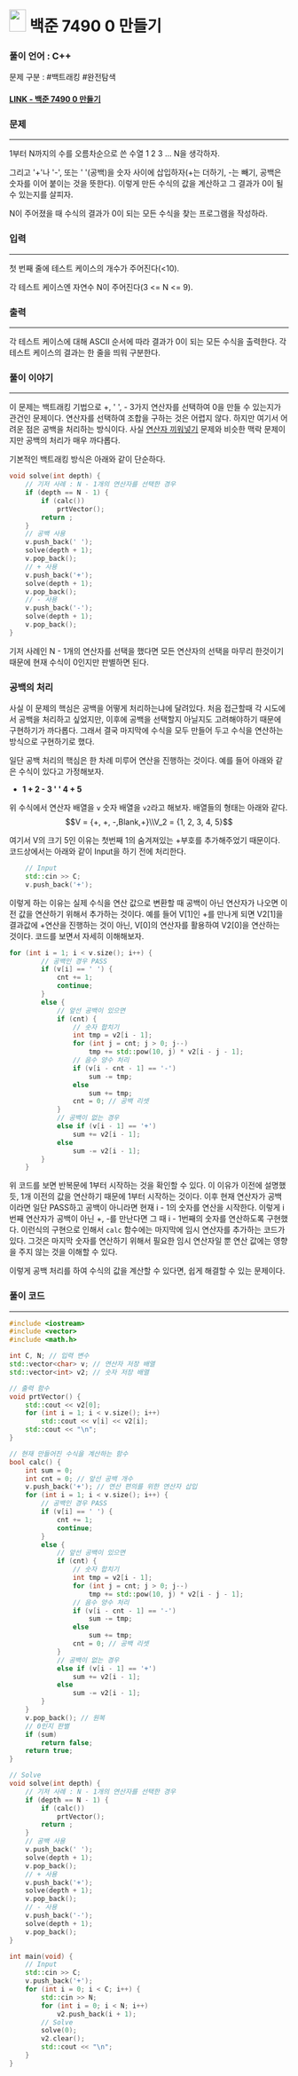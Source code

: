 
# <img src="https://d2gd6pc034wcta.cloudfront.net/tier/31.svg" width="30" height="40"> 백준 7490 0 만들기


### 풀이 언어 : C++

문제 구분 : #백트래킹 #완전탐색
#### [LINK - 백준 7490 0 만들기](https://www.acmicpc.net/problem/7490)

### 문제
<hr>

1부터 N까지의 수를 오름차순으로 쓴 수열 1 2 3 ... N을 생각하자.

그리고 '+'나 '-', 또는 ' '(공백)을 숫자 사이에 삽입하자(+는 더하기, -는 빼기, 공백은 숫자를 이어 붙이는 것을 뜻한다). 이렇게 만든 수식의 값을 계산하고 그 결과가 0이 될 수 있는지를 살피자.

N이 주어졌을 때 수식의 결과가 0이 되는 모든 수식을 찾는 프로그램을 작성하라.

### 입력
<hr>

첫 번째 줄에 테스트 케이스의 개수가 주어진다(<10).

각 테스트 케이스엔 자연수 N이 주어진다(3 <= N <= 9).
### 출력
<hr>

각 테스트 케이스에 대해 ASCII 순서에 따라 결과가 0이 되는 모든 수식을 출력한다. 각 테스트 케이스의 결과는 한 줄을 띄워 구분한다.
### 풀이 이야기
<hr>

이 문제는 백트래킹 기법으로 +, ' ', - 3가지 연산자를 선택하여 0을 만들 수 있는지가 관건인 문제이다. 연산자를 선택하여 조합을 구하는 것은 어렵지 않다. 하지만 여기서 어려운 점은 공백을 처리하는 방식이다. 사실 [연산자 끼워넣기](./14888.md) 문제와 비슷한 맥락 문제이지만 공백의 처리가 매우 까다롭다.

기본적인 백트래킹 방식은 아래와 같이 단순하다.
```c++
void solve(int depth) {
    // 기저 사례 : N - 1개의 연산자를 선택한 경우
    if (depth == N - 1) {
        if (calc())
            prtVector();
        return ;
    }
    // 공백 사용
    v.push_back(' ');
    solve(depth + 1);
    v.pop_back();
    // + 사용
    v.push_back('+');
    solve(depth + 1);
    v.pop_back();
    // - 사용
    v.push_back('-');
    solve(depth + 1);
    v.pop_back();
}
```
기저 사례인 N - 1개의 연산자를 선택을 했다면 모든 연산자의 선택을 마무리 한것이기 때문에 현재 수식이 0인지만 판별하면 된다.

### 공백의 처리
사실 이 문제의 핵심은 공백을 어떻게 처리하는냐에 달려있다. 처음 접근할때 각 시도에서 공백을 처리하고 싶었지만, 이후에 공백을 선택할지 아닐지도 고려해야하기 때문에 구현하기가 까다롭다. 그래서 결국 마지막에 수식을 모두 만들어 두고 수식을 연산하는 방식으로 구현하기로 했다.

일단 공백 처리의 핵심은 한 차례 미루어 연산을 진행하는 것이다. 예를 들어 아래와 같은 수식이 있다고 가정해보자.

- **1 + 2 - 3 ' ' 4 + 5**
  
위 수식에서 연산자 배열을 `v` 숫자 배열을 `v2`라고 해보자. 배열들의 형태는 아래와 같다.
$$V = {+, +, -,Blank,+}\\V_2 = {1, 2, 3, 4, 5}$$

여기서 V의 크기 5인 이유는 첫번째 1의 숨겨져있는 +부호를 추가해주었기 때문이다. 코드상에서는 아래와 같이 Input을 하기 전에 처리한다.
```c++
    // Input
    std::cin >> C;
    v.push_back('+');
```
이렇게 하는 이유는 실제 수식을 연산 값으로 변환할 때 공백이 아닌 연산자가 나오면 이전 값을 연산하기 위해서 추가하는 것이다. 예를 들어 V[1]인 +를 만나게 되면 V2[1]을 결과값에 +연산을 진행하는 것이 아닌, V[0]의 연산자를 활용하여 V2[0]을 연산하는 것이다. 코드를 보면서 자세히 이해해보자.
```c++
for (int i = 1; i < v.size(); i++) {
        // 공백인 경우 PASS
        if (v[i] == ' ') {
            cnt += 1;
            continue;
        }
        else {
            // 앞선 공백이 있으면
            if (cnt) {
                // 숫자 합치기
                int tmp = v2[i - 1];
                for (int j = cnt; j > 0; j--)
                    tmp += std::pow(10, j) * v2[i - j - 1]; 
                // 음수 양수 처리
                if (v[i - cnt - 1] == '-')
                    sum -= tmp;
                else
                    sum += tmp;
                cnt = 0; // 공백 리셋
            }
            // 공백이 없는 경우
            else if (v[i - 1] == '+')
                sum += v2[i - 1];
            else
                sum -= v2[i - 1];
        }
    }
```
위 코드를 보면 반복문에 1부터 시작하는 것을 확인할 수 있다. 이 이유가 이전에 설명했듯, 1개 이전의 값을 연산하기 때문에 1부터 시작하는 것이다. 이후 현재 연산자가 공백이라면 일단 PASS하고 공백이 아니라면 현재 i - 1의 숫자를 연산을 시작한다. 이렇게 i 번째 연산자가 공백이 아닌 +, -를 만난다면 그 때 i - 1번째의 숫자를 연산하도록 구현했다. 이런식의 구현으로 인해서 `calc` 함수에는 마지막에 임시 연산자를 추가하는 코드가 있다. 그것은 마지막 숫자를 연산하기 위해서 필요한 임시 연산자일 뿐 연산 값에는 영향을 주지 않는 것을 이해할 수 있다.

이렇게 공백 처리를 하여 수식의 값을 계산할 수 있다면, 쉽게 해결할 수 있는 문제이다.

### 풀이 코드
<hr>

``` c++
#include <iostream>
#include <vector>
#include <math.h>

int C, N; // 입력 변수
std::vector<char> v; // 연산자 저장 배열
std::vector<int> v2; // 숫자 저장 배열

// 출력 함수
void prtVector() {
    std::cout << v2[0];
    for (int i = 1; i < v.size(); i++)
        std::cout << v[i] << v2[i];
    std::cout << "\n";
}

// 현재 만들어진 수식을 계산하는 함수
bool calc() {
    int sum = 0;
    int cnt = 0; // 앞선 공백 개수
    v.push_back('+'); // 연산 편의를 위한 연산자 삽입
    for (int i = 1; i < v.size(); i++) {
        // 공백인 경우 PASS
        if (v[i] == ' ') {
            cnt += 1;
            continue;
        }
        else {
            // 앞선 공백이 있으면
            if (cnt) {
                // 숫자 합치기
                int tmp = v2[i - 1];
                for (int j = cnt; j > 0; j--)
                    tmp += std::pow(10, j) * v2[i - j - 1]; 
                // 음수 양수 처리
                if (v[i - cnt - 1] == '-')
                    sum -= tmp;
                else
                    sum += tmp;
                cnt = 0; // 공백 리셋
            }
            // 공백이 없는 경우
            else if (v[i - 1] == '+')
                sum += v2[i - 1];
            else
                sum -= v2[i - 1];
        }
    }
    v.pop_back(); // 원복
    // 0인지 판별
    if (sum)
        return false;
    return true;
}

// Solve
void solve(int depth) {
    // 기저 사례 : N - 1개의 연산자를 선택한 경우
    if (depth == N - 1) {
        if (calc())
            prtVector();
        return ;
    }
    // 공백 사용
    v.push_back(' ');
    solve(depth + 1);
    v.pop_back();
    // + 사용
    v.push_back('+');
    solve(depth + 1);
    v.pop_back();
    // - 사용
    v.push_back('-');
    solve(depth + 1);
    v.pop_back();
}

int main(void) {
    // Input
    std::cin >> C;
    v.push_back('+');
    for (int i = 0; i < C; i++) {
        std::cin >> N;
        for (int i = 0; i < N; i++)
            v2.push_back(i + 1);
        // Solve
        solve(0);
        v2.clear();
        std::cout << "\n";
    }
}
```
